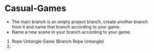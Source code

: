 # Casual-Games
- The main branch is an empty project branch, create another branch from it and name that branch according to your game. 
- Name a new scene in your branch according to your game.

1. Rope Untangle Game (Branch Rope Untangle)
2. 
